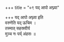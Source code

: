+++
title = "०९ यद् आपो अघ्न्या"

+++
यद् आपो अघ्न्या इति  
वरुणेति यद् ऊचिम ।  
तस्मात् सहस्रवीर्य  
मुञ्च नः पर्य् अंहसः ॥
